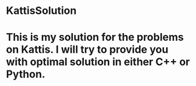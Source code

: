 # KattisSolution

# This is my solution for the problems on Kattis. I will try to provide you with optimal solution in either C++ or Python.
